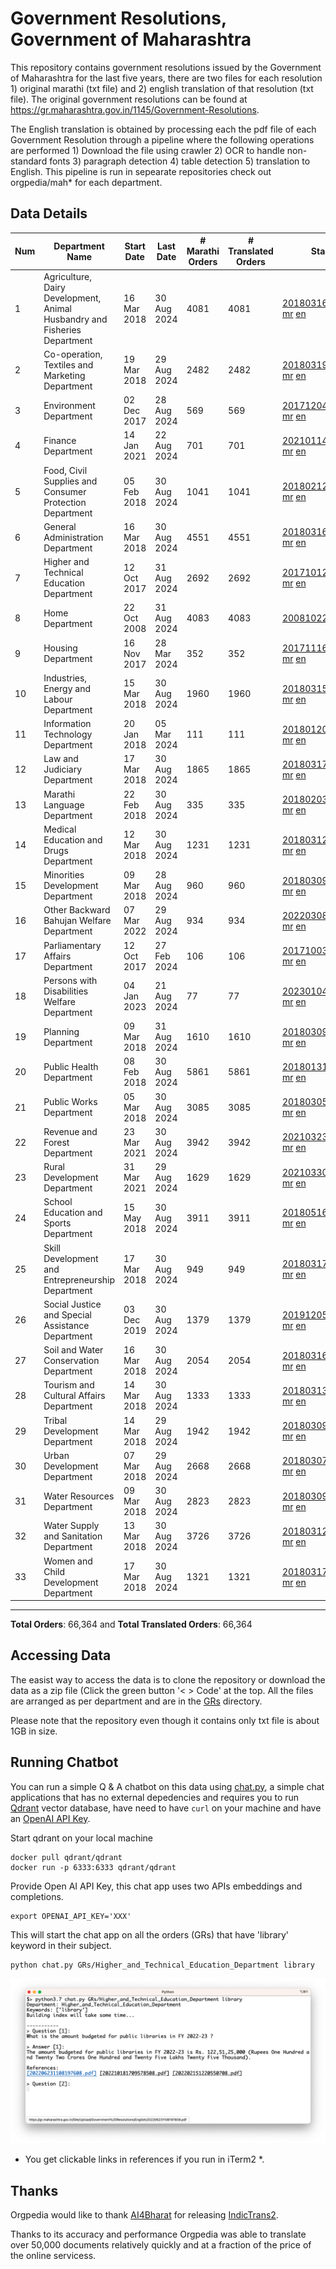 # Government Resolutions, Government of Maharashtra

This repository contains government resolutions issued by the Government of Maharashtra for the last five years, there are two files for each resolution 1) original marathi (txt file) and 2) english translation of that resolution (txt file). The original government resolutions can be found at https://gr.maharashtra.gov.in/1145/Government-Resolutions.

The English translation is obtained by processing each the pdf file of each Government Resolution through a pipeline where the following operations are performed 1) Download the file using crawler 2) OCR to handle non-standard fonts 3) paragraph detection 4) table  detection 5) translation to English. This pipeline is run in sepearate repositories check out orgpedia/mah* for each department.


## Data Details

| Num | Department Name | Start Date | Last Date | # Marathi Orders | # Translated Orders | Starting Order | Last Order |
| --- | --------------- | ---------- | --------- | ---------------- | ------------------- | -------------- | ---------- |
| 1 | Agriculture, Dairy Development, Animal Husbandry and Fisheries Department | 16 Mar 2018 | 30 Aug 2024 | 4081 | 4081 | [201803161624182101.pdf](https://gr.maharashtra.gov.in/Site/Upload/Government%20Resolutions/English/201803161624182101.pdf) [mr](GRs/Agriculture,_Dairy_Development,_Animal_Husbandry_and_Fisheries_Department/201803161624182101.pdf.mr.txt) [en](GRs/Agriculture,_Dairy_Development,_Animal_Husbandry_and_Fisheries_Department/201803161624182101.pdf.en.txt) | [202408301916155201.pdf](https://gr.maharashtra.gov.in/Site/Upload/Government%20Resolutions/English/202408301916155201.pdf) [mr](GRs/Agriculture,_Dairy_Development,_Animal_Husbandry_and_Fisheries_Department/202408301916155201.pdf.mr.txt) [en](GRs/Agriculture,_Dairy_Development,_Animal_Husbandry_and_Fisheries_Department/202408301916155201.pdf.en.txt) |
| 2 | Co-operation, Textiles and Marketing Department | 19 Mar 2018 | 29 Aug 2024 | 2482 | 2482 | [201803191257576702.pdf](https://gr.maharashtra.gov.in/Site/Upload/Government%20Resolutions/English/201803191257576702.pdf) [mr](GRs/Co-operation,_Textiles_and_Marketing_Department/201803191257576702.pdf.mr.txt) [en](GRs/Co-operation,_Textiles_and_Marketing_Department/201803191257576702.pdf.en.txt) | [202408301431378502.pdf](https://gr.maharashtra.gov.in/Site/Upload/Government%20Resolutions/English/202408301431378502.pdf) [mr](GRs/Co-operation,_Textiles_and_Marketing_Department/202408301431378502.pdf.mr.txt) [en](GRs/Co-operation,_Textiles_and_Marketing_Department/202408301431378502.pdf.en.txt) |
| 3 | Environment Department | 02 Dec 2017 | 28 Aug 2024 | 569 | 569 | [201712041147216904.pdf](https://gr.maharashtra.gov.in/Site/Upload/Government%20Resolutions/English/201712041147216904.pdf) [mr](GRs/Environment_Department/201712041147216904.pdf.mr.txt) [en](GRs/Environment_Department/201712041147216904.pdf.en.txt) | [202408291638051004.pdf](https://gr.maharashtra.gov.in/Site/Upload/Government%20Resolutions/English/202408291638051004.pdf) [mr](GRs/Environment_Department/202408291638051004.pdf.mr.txt) [en](GRs/Environment_Department/202408291638051004.pdf.en.txt) |
| 4 | Finance Department | 14 Jan 2021 | 22 Aug 2024 | 701 | 701 | [202101141237329905.pdf](https://gr.maharashtra.gov.in/Site/Upload/Government%20Resolutions/English/202101141237329905.pdf) [mr](GRs/Finance_Department/202101141237329905.pdf.mr.txt) [en](GRs/Finance_Department/202101141237329905.pdf.en.txt) | [202408221157534405.pdf](https://gr.maharashtra.gov.in/Site/Upload/Government%20Resolutions/English/202408221157534405.pdf) [mr](GRs/Finance_Department/202408221157534405.pdf.mr.txt) [en](GRs/Finance_Department/202408221157534405.pdf.en.txt) |
| 5 | Food, Civil Supplies and Consumer Protection Department | 05 Feb 2018 | 30 Aug 2024 | 1041 | 1041 | [201802121244545806.pdf](https://gr.maharashtra.gov.in/Site/Upload/Government%20Resolutions/English/201802121244545806.pdf) [mr](GRs/Food,_Civil_Supplies_and_Consumer_Protection_Department/201802121244545806.pdf.mr.txt) [en](GRs/Food,_Civil_Supplies_and_Consumer_Protection_Department/201802121244545806.pdf.en.txt) | [202408301653271506.pdf](https://gr.maharashtra.gov.in/Site/Upload/Government%20Resolutions/English/202408301653271506.pdf) [mr](GRs/Food,_Civil_Supplies_and_Consumer_Protection_Department/202408301653271506.pdf.mr.txt) [en](GRs/Food,_Civil_Supplies_and_Consumer_Protection_Department/202408301653271506.pdf.en.txt) |
| 6 | General Administration Department | 16 Mar 2018 | 30 Aug 2024 | 4551 | 4551 | [201803161224022707.pdf](https://gr.maharashtra.gov.in/Site/Upload/Government%20Resolutions/English/201803161224022707.pdf) [mr](GRs/General_Administration_Department/201803161224022707.pdf.mr.txt) [en](GRs/General_Administration_Department/201803161224022707.pdf.en.txt) | [202408301648047707.pdf](https://gr.maharashtra.gov.in/Site/Upload/Government%20Resolutions/English/202408301648047707.pdf) [mr](GRs/General_Administration_Department/202408301648047707.pdf.mr.txt) [en](GRs/General_Administration_Department/202408301648047707.pdf.en.txt) |
| 7 | Higher and Technical Education Department | 12 Oct 2017 | 31 Aug 2024 | 2692 | 2692 | [201710121514029708.pdf](https://gr.maharashtra.gov.in/Site/Upload/Government%20Resolutions/English/201710121514029708.pdf) [mr](GRs/Higher_and_Technical_Education_Department/201710121514029708.pdf.mr.txt) [en](GRs/Higher_and_Technical_Education_Department/201710121514029708.pdf.en.txt) | [202408311629465108.pdf](https://gr.maharashtra.gov.in/Site/Upload/Government%20Resolutions/English/202408311629465108.....pdf) [mr](GRs/Higher_and_Technical_Education_Department/202408311629465108.pdf.mr.txt) [en](GRs/Higher_and_Technical_Education_Department/202408311629465108.pdf.en.txt) |
| 8 | Home Department | 22 Oct 2008 | 31 Aug 2024 | 4083 | 4083 | [20081022.pdf](https://gr.maharashtra.gov.in/Site/Upload/Government%20Resolutions/English/20081022.pdf) [mr](GRs/Home_Department/20081022.pdf.mr.txt) [en](GRs/Home_Department/20081022.pdf.en.txt) | [202408311245352529.pdf](https://gr.maharashtra.gov.in/Site/Upload/Government%20Resolutions/English/202408311245352529.pdf) [mr](GRs/Home_Department/202408311245352529.pdf.mr.txt) [en](GRs/Home_Department/202408311245352529.pdf.en.txt) |
| 9 | Housing Department | 16 Nov 2017 | 28 Mar 2024 | 352 | 352 | [201711161447076609.pdf](https://gr.maharashtra.gov.in/Site/Upload/Government%20Resolutions/English/201711161447076609.pdf) [mr](GRs/Housing_Department/201711161447076609.pdf.mr.txt) [en](GRs/Housing_Department/201711161447076609.pdf.en.txt) | [202403281255554909.pdf](https://gr.maharashtra.gov.in/Site/Upload/Government%20Resolutions/English/202403281255554909.pdf) [mr](GRs/Housing_Department/202403281255554909.pdf.mr.txt) [en](GRs/Housing_Department/202403281255554909.pdf.en.txt) |
| 10 | Industries, Energy and Labour Department | 15 Mar 2018 | 30 Aug 2024 | 1960 | 1960 | [201803151204055010.pdf](https://gr.maharashtra.gov.in/Site/Upload/Government%20Resolutions/English/201803151204055010.pdf) [mr](GRs/Industries,_Energy_and_Labour_Department/201803151204055010.pdf.mr.txt) [en](GRs/Industries,_Energy_and_Labour_Department/201803151204055010.pdf.en.txt) | [202408301736062910.pdf](https://gr.maharashtra.gov.in/Site/Upload/Government%20Resolutions/English/202408301736062910.pdf) [mr](GRs/Industries,_Energy_and_Labour_Department/202408301736062910.pdf.mr.txt) [en](GRs/Industries,_Energy_and_Labour_Department/202408301736062910.pdf.en.txt) |
| 11 | Information Technology Department | 20 Jan 2018 | 05 Mar 2024 | 111 | 111 | [201801201843024511.pdf](https://gr.maharashtra.gov.in/Site/Upload/Government%20Resolutions/English/201801201843024511.pdf) [mr](GRs/Information_Technology_Department/201801201843024511.pdf.mr.txt) [en](GRs/Information_Technology_Department/201801201843024511.pdf.en.txt) | [202403051249430211.pdf](https://gr.maharashtra.gov.in/Site/Upload/Government%20Resolutions/English/202403051249430211.pdf) [mr](GRs/Information_Technology_Department/202403051249430211.pdf.mr.txt) [en](GRs/Information_Technology_Department/202403051249430211.pdf.en.txt) |
| 12 | Law and Judiciary Department | 17 Mar 2018 | 30 Aug 2024 | 1865 | 1865 | [201803171129290212.pdf](https://gr.maharashtra.gov.in/Site/Upload/Government%20Resolutions/English/201803171129290212.pdf) [mr](GRs/Law_and_Judiciary_Department/201803171129290212.pdf.mr.txt) [en](GRs/Law_and_Judiciary_Department/201803171129290212.pdf.en.txt) | [202408301656091512.pdf](https://gr.maharashtra.gov.in/Site/Upload/Government%20Resolutions/English/202408301656091512.pdf) [mr](GRs/Law_and_Judiciary_Department/202408301656091512.pdf.mr.txt) [en](GRs/Law_and_Judiciary_Department/202408301656091512.pdf.en.txt) |
| 13 | Marathi Language Department | 22 Feb 2018 | 30 Aug 2024 | 335 | 335 | [201802031549154233.pdf](https://gr.maharashtra.gov.in/Site/Upload/Government%20Resolutions/English/201802031549154233.pdf) [mr](GRs/Marathi_Language_Department/201802031549154233.pdf.mr.txt) [en](GRs/Marathi_Language_Department/201802031549154233.pdf.en.txt) | [202408301119465433.pdf](https://gr.maharashtra.gov.in/Site/Upload/Government%20Resolutions/English/202408301119465433.pdf) [mr](GRs/Marathi_Language_Department/202408301119465433.pdf.mr.txt) [en](GRs/Marathi_Language_Department/202408301119465433.pdf.en.txt) |
| 14 | Medical Education and Drugs Department | 12 Mar 2018 | 30 Aug 2024 | 1231 | 1231 | [201803121137094813.pdf](https://gr.maharashtra.gov.in/Site/Upload/Government%20Resolutions/English/201803121137094813.pdf) [mr](GRs/Medical_Education_and_Drugs_Department/201803121137094813.pdf.mr.txt) [en](GRs/Medical_Education_and_Drugs_Department/201803121137094813.pdf.en.txt) | [202408301126517913.pdf](https://gr.maharashtra.gov.in/Site/Upload/Government%20Resolutions/English/202408301126517913.pdf) [mr](GRs/Medical_Education_and_Drugs_Department/202408301126517913.pdf.mr.txt) [en](GRs/Medical_Education_and_Drugs_Department/202408301126517913.pdf.en.txt) |
| 15 | Minorities Development Department | 09 Mar 2018 | 28 Aug 2024 | 960 | 960 | [201803091218355314.pdf](https://gr.maharashtra.gov.in/Site/Upload/Government%20Resolutions/English/201803091218355314.pdf) [mr](GRs/Minorities_Development_Department/201803091218355314.pdf.mr.txt) [en](GRs/Minorities_Development_Department/201803091218355314.pdf.en.txt) | [202408281614284914.pdf](https://gr.maharashtra.gov.in/Site/Upload/Government%20Resolutions/English/202408281614284914.pdf) [mr](GRs/Minorities_Development_Department/202408281614284914.pdf.mr.txt) [en](GRs/Minorities_Development_Department/202408281614284914.pdf.en.txt) |
| 16 | Other Backward Bahujan Welfare Department | 07 Mar 2022 | 29 Aug 2024 | 934 | 934 | [202203081752439334.pdf](https://gr.maharashtra.gov.in/Site/Upload/Government%20Resolutions/English/202203081752439334.pdf) [mr](GRs/Other_Backward_Bahujan_Welfare_Department/202203081752439334.pdf.mr.txt) [en](GRs/Other_Backward_Bahujan_Welfare_Department/202203081752439334.pdf.en.txt) | [202408301450481634.pdf](https://gr.maharashtra.gov.in/Site/Upload/Government%20Resolutions/English/202408301450481634.pdf) [mr](GRs/Other_Backward_Bahujan_Welfare_Department/202408301450481634.pdf.mr.txt) [en](GRs/Other_Backward_Bahujan_Welfare_Department/202408301450481634.pdf.en.txt) |
| 17 | Parliamentary Affairs Department | 12 Oct 2017 | 27 Feb 2024 | 106 | 106 | [201710031642378615.pdf](https://gr.maharashtra.gov.in/Site/Upload/Government%20Resolutions/English/201710031642378615.pdf) [mr](GRs/Parliamentary_Affairs_Department/201710031642378615.pdf.mr.txt) [en](GRs/Parliamentary_Affairs_Department/201710031642378615.pdf.en.txt) | [202402271500283915.pdf](https://gr.maharashtra.gov.in/Site/Upload/Government%20Resolutions/English/202402271500283915.pdf) [mr](GRs/Parliamentary_Affairs_Department/202402271500283915.pdf.mr.txt) [en](GRs/Parliamentary_Affairs_Department/202402271500283915.pdf.en.txt) |
| 18 | Persons with Disabilities Welfare Department | 04 Jan 2023 | 21 Aug 2024 | 77 | 77 | [202301041906309635.pdf](https://gr.maharashtra.gov.in/Site/Upload/Government%20Resolutions/English/202301041906309635.pdf) [mr](GRs/Persons_with_Disabilities_Welfare_Department/202301041906309635.pdf.mr.txt) [en](GRs/Persons_with_Disabilities_Welfare_Department/202301041906309635.pdf.en.txt) | [202408211521024435.pdf](https://gr.maharashtra.gov.in/Site/Upload/Government%20Resolutions/English/202408211521024435.pdf) [mr](GRs/Persons_with_Disabilities_Welfare_Department/202408211521024435.pdf.mr.txt) [en](GRs/Persons_with_Disabilities_Welfare_Department/202408211521024435.pdf.en.txt) |
| 19 | Planning Department | 09 Mar 2018 | 31 Aug 2024 | 1610 | 1610 | [201803091441032716.pdf](https://gr.maharashtra.gov.in/Site/Upload/Government%20Resolutions/English/201803091441032716.pdf) [mr](GRs/Planning_Department/201803091441032716.pdf.mr.txt) [en](GRs/Planning_Department/201803091441032716.pdf.en.txt) | [202408311302184016.pdf](https://gr.maharashtra.gov.in/Site/Upload/Government%20Resolutions/English/202408311302184016.pdf) [mr](GRs/Planning_Department/202408311302184016.pdf.mr.txt) [en](GRs/Planning_Department/202408311302184016.pdf.en.txt) |
| 20 | Public Health Department | 08 Feb 2018 | 30 Aug 2024 | 5861 | 5861 | [201801311722275417.pdf](https://gr.maharashtra.gov.in/Site/Upload/Government%20Resolutions/English/201801311722275417.pdf) [mr](GRs/Public_Health_Department/201801311722275417.pdf.mr.txt) [en](GRs/Public_Health_Department/201801311722275417.pdf.en.txt) | [202408301125458317.pdf](https://gr.maharashtra.gov.in/Site/Upload/Government%20Resolutions/English/202408301125458317.pdf) [mr](GRs/Public_Health_Department/202408301125458317.pdf.mr.txt) [en](GRs/Public_Health_Department/202408301125458317.pdf.en.txt) |
| 21 | Public Works Department | 05 Mar 2018 | 30 Aug 2024 | 3085 | 3085 | [201803051515468118.pdf](https://gr.maharashtra.gov.in/Site/Upload/Government%20Resolutions/English/201803051515468118.pdf) [mr](GRs/Public_Works_Department/201803051515468118.pdf.mr.txt) [en](GRs/Public_Works_Department/201803051515468118.pdf.en.txt) | [202408301745186018.pdf](https://gr.maharashtra.gov.in/Site/Upload/Government%20Resolutions/English/202408301745186018.pdf) [mr](GRs/Public_Works_Department/202408301745186018.pdf.mr.txt) [en](GRs/Public_Works_Department/202408301745186018.pdf.en.txt) |
| 22 | Revenue and Forest Department | 23 Mar 2021 | 30 Aug 2024 | 3942 | 3942 | [202103231328393119.pdf](https://gr.maharashtra.gov.in/Site/Upload/Government%20Resolutions/English/202103231328393119.pdf) [mr](GRs/Revenue_and_Forest_Department/202103231328393119.pdf.mr.txt) [en](GRs/Revenue_and_Forest_Department/202103231328393119.pdf.en.txt) | [202408301515375519.pdf](https://gr.maharashtra.gov.in/Site/Upload/Government%20Resolutions/English/202408301515375519.pdf) [mr](GRs/Revenue_and_Forest_Department/202408301515375519.pdf.mr.txt) [en](GRs/Revenue_and_Forest_Department/202408301515375519.pdf.en.txt) |
| 23 | Rural Development Department | 31 Mar 2021 | 29 Aug 2024 | 1629 | 1629 | [202103301021181120.pdf](https://gr.maharashtra.gov.in/Site/Upload/Government%20Resolutions/English/202103301021181120.pdf) [mr](GRs/Rural_Development_Department/202103301021181120.pdf.mr.txt) [en](GRs/Rural_Development_Department/202103301021181120.pdf.en.txt) | [202408291513004120.pdf](https://gr.maharashtra.gov.in/Site/Upload/Government%20Resolutions/English/202408291513004120.pdf) [mr](GRs/Rural_Development_Department/202408291513004120.pdf.mr.txt) [en](GRs/Rural_Development_Department/202408291513004120.pdf.en.txt) |
| 24 | School Education and Sports Department | 15 May 2018 | 30 Aug 2024 | 3911 | 3911 | [201805161114241221.pdf](https://gr.maharashtra.gov.in/Site/Upload/Government%20Resolutions/English/201805161114241221.pdf) [mr](GRs/School_Education_and_Sports_Department/201805161114241221.pdf.mr.txt) [en](GRs/School_Education_and_Sports_Department/201805161114241221.pdf.en.txt) | [202408301443222921.pdf](https://gr.maharashtra.gov.in/Site/Upload/Government%20Resolutions/English/202408301443222921.pdf) [mr](GRs/School_Education_and_Sports_Department/202408301443222921.pdf.mr.txt) [en](GRs/School_Education_and_Sports_Department/202408301443222921.pdf.en.txt) |
| 25 | Skill Development and Entrepreneurship Department | 17 Mar 2018 | 30 Aug 2024 | 949 | 949 | [201803171322099003.pdf](https://gr.maharashtra.gov.in/Site/Upload/Government%20Resolutions/English/201803171322099003.pdf) [mr](GRs/Skill_Development_and_Entrepreneurship_Department/201803171322099003.pdf.mr.txt) [en](GRs/Skill_Development_and_Entrepreneurship_Department/201803171322099003.pdf.en.txt) | [202408301540463203.pdf](https://gr.maharashtra.gov.in/Site/Upload/Government%20Resolutions/English/202408301540463203.pdf) [mr](GRs/Skill_Development_and_Entrepreneurship_Department/202408301540463203.pdf.mr.txt) [en](GRs/Skill_Development_and_Entrepreneurship_Department/202408301540463203.pdf.en.txt) |
| 26 | Social Justice and Special Assistance Department | 03 Dec 2019 | 30 Aug 2024 | 1379 | 1379 | [201912051107011622.pdf](https://gr.maharashtra.gov.in/Site/Upload/Government%20Resolutions/English/201912051107011622.pdf) [mr](GRs/Social_Justice_and_Special_Assistance_Department/201912051107011622.pdf.mr.txt) [en](GRs/Social_Justice_and_Special_Assistance_Department/201912051107011622.pdf.en.txt) | [202408301749071122.pdf](https://gr.maharashtra.gov.in/Site/Upload/Government%20Resolutions/English/202408301749071122.............pdf) [mr](GRs/Social_Justice_and_Special_Assistance_Department/202408301749071122.pdf.mr.txt) [en](GRs/Social_Justice_and_Special_Assistance_Department/202408301749071122.pdf.en.txt) |
| 27 | Soil and Water Conservation Department | 16 Mar 2018 | 30 Aug 2024 | 2054 | 2054 | [201803161247582426.pdf](https://gr.maharashtra.gov.in/Site/Upload/Government%20Resolutions/English/201803161247582426.pdf) [mr](GRs/Soil_and_Water_Conservation_Department/201803161247582426.pdf.mr.txt) [en](GRs/Soil_and_Water_Conservation_Department/201803161247582426.pdf.en.txt) | [202408301659248426.pdf](https://gr.maharashtra.gov.in/Site/Upload/Government%20Resolutions/English/202408301659248426.pdf) [mr](GRs/Soil_and_Water_Conservation_Department/202408301659248426.pdf.mr.txt) [en](GRs/Soil_and_Water_Conservation_Department/202408301659248426.pdf.en.txt) |
| 28 | Tourism and Cultural Affairs Department | 14 Mar 2018 | 30 Aug 2024 | 1333 | 1333 | [201803131542054523.pdf](https://gr.maharashtra.gov.in/Site/Upload/Government%20Resolutions/English/201803131542054523.pdf) [mr](GRs/Tourism_and_Cultural_Affairs_Department/201803131542054523.pdf.mr.txt) [en](GRs/Tourism_and_Cultural_Affairs_Department/201803131542054523.pdf.en.txt) | [202408301747578823.pdf](https://gr.maharashtra.gov.in/Site/Upload/Government%20Resolutions/English/202408301747578823.pdf) [mr](GRs/Tourism_and_Cultural_Affairs_Department/202408301747578823.pdf.mr.txt) [en](GRs/Tourism_and_Cultural_Affairs_Department/202408301747578823.pdf.en.txt) |
| 29 | Tribal Development Department | 14 Mar 2018 | 29 Aug 2024 | 1942 | 1942 | [201803091105184924.pdf](https://gr.maharashtra.gov.in/Site/Upload/Government%20Resolutions/English/201803091105184924.pdf) [mr](GRs/Tribal_Development_Department/201803091105184924.pdf.mr.txt) [en](GRs/Tribal_Development_Department/201803091105184924.pdf.en.txt) | [202408281735471324.pdf](https://gr.maharashtra.gov.in/Site/Upload/Government%20Resolutions/English/202408281735471324.pdf) [mr](GRs/Tribal_Development_Department/202408281735471324.pdf.mr.txt) [en](GRs/Tribal_Development_Department/202408281735471324.pdf.en.txt) |
| 30 | Urban Development Department | 07 Mar 2018 | 29 Aug 2024 | 2668 | 2668 | [201803071203178325.pdf](https://gr.maharashtra.gov.in/Site/Upload/Government%20Resolutions/English/201803071203178325.pdf) [mr](GRs/Urban_Development_Department/201803071203178325.pdf.mr.txt) [en](GRs/Urban_Development_Department/201803071203178325.pdf.en.txt) | [202408291659431425.pdf](https://gr.maharashtra.gov.in/Site/Upload/Government%20Resolutions/English/202408291659431425.pdf) [mr](GRs/Urban_Development_Department/202408291659431425.pdf.mr.txt) [en](GRs/Urban_Development_Department/202408291659431425.pdf.en.txt) |
| 31 | Water Resources Department | 09 Mar 2018 | 30 Aug 2024 | 2823 | 2823 | [201803091034435527.pdf](https://gr.maharashtra.gov.in/Site/Upload/Government%20Resolutions/English/201803091034435527.pdf) [mr](GRs/Water_Resources_Department/201803091034435527.pdf.mr.txt) [en](GRs/Water_Resources_Department/201803091034435527.pdf.en.txt) | [202408301437557827.pdf](https://gr.maharashtra.gov.in/Site/Upload/Government%20Resolutions/English/202408301437557827.pdf) [mr](GRs/Water_Resources_Department/202408301437557827.pdf.mr.txt) [en](GRs/Water_Resources_Department/202408301437557827.pdf.en.txt) |
| 32 | Water Supply and Sanitation Department | 13 Mar 2018 | 30 Aug 2024 | 3726 | 3726 | [201803121414108428.pdf](https://gr.maharashtra.gov.in/Site/Upload/Government%20Resolutions/English/201803121414108428.pdf) [mr](GRs/Water_Supply_and_Sanitation_Department/201803121414108428.pdf.mr.txt) [en](GRs/Water_Supply_and_Sanitation_Department/201803121414108428.pdf.en.txt) | [202408301131177828.pdf](https://gr.maharashtra.gov.in/Site/Upload/Government%20Resolutions/English/202408301131177828.pdf) [mr](GRs/Water_Supply_and_Sanitation_Department/202408301131177828.pdf.mr.txt) [en](GRs/Water_Supply_and_Sanitation_Department/202408301131177828.pdf.en.txt) |
| 33 | Women and Child Development Department | 17 Mar 2018 | 30 Aug 2024 | 1321 | 1321 | [201803171539444330.pdf](https://gr.maharashtra.gov.in/Site/Upload/Government%20Resolutions/English/201803171539444330.pdf) [mr](GRs/Women_and_Child_Development_Department/201803171539444330.pdf.mr.txt) [en](GRs/Women_and_Child_Development_Department/201803171539444330.pdf.en.txt) | [202408301740594230.pdf](https://gr.maharashtra.gov.in/Site/Upload/Government%20Resolutions/English/202408301740594230.pdf) [mr](GRs/Women_and_Child_Development_Department/202408301740594230.pdf.mr.txt) [en](GRs/Women_and_Child_Development_Department/202408301740594230.pdf.en.txt) |
----------------------------------------------------------------------------------------------------

**Total Orders**: 66,364 and **Total Translated Orders**: 66,364
## Accessing Data

The easist way to access the data is to clone the repository or download the data as a zip file (Click the green button '< > Code' at the top. All the files are arranged as per department and are in the [GRs](GRs) directory.

Please note that the repository even though it contains only txt file is about 1GB in size.

## Running Chatbot

You can run a simple Q & A chatbot on this data using [chat.py](chat.py), a simple chat applications that has no external depedencies and requires you to run [Qdrant](https://qdrant.tech/) vector database, have need to have `curl` on your machine and have an [OpenAI API Key](https://help.openai.com/en/articles/4936850-where-do-i-find-my-secret-api-key).

Start qdrant on your local machine
```shell
docker pull qdrant/qdrant
docker run -p 6333:6333 qdrant/qdrant
```

Provide Open AI API Key, this chat app uses two APIs embeddings and completions.
```shell
export OPENAI_API_KEY='XXX'
```

This will start the chat app on all the orders (GRs) that have 'library' keyword in their subject.

```shell
python chat.py GRs/Higher_and_Technical_Education_Department library
```

![screenshot of running chat.py](screenshot.png)

* You get clickable links in references if you run in iTerm2 *.

## Thanks

Orgpedia would like to thank [AI4Bharat](https://ai4bharat.iitm.ac.in/) for releasing [IndicTrans2](https://github.com/AI4Bharat/IndicTrans2).

Thanks to its accuracy and performance Orgpedia was able to translate over 50,000 documents relatively quickly and at a fraction of the price of the online servicess.











